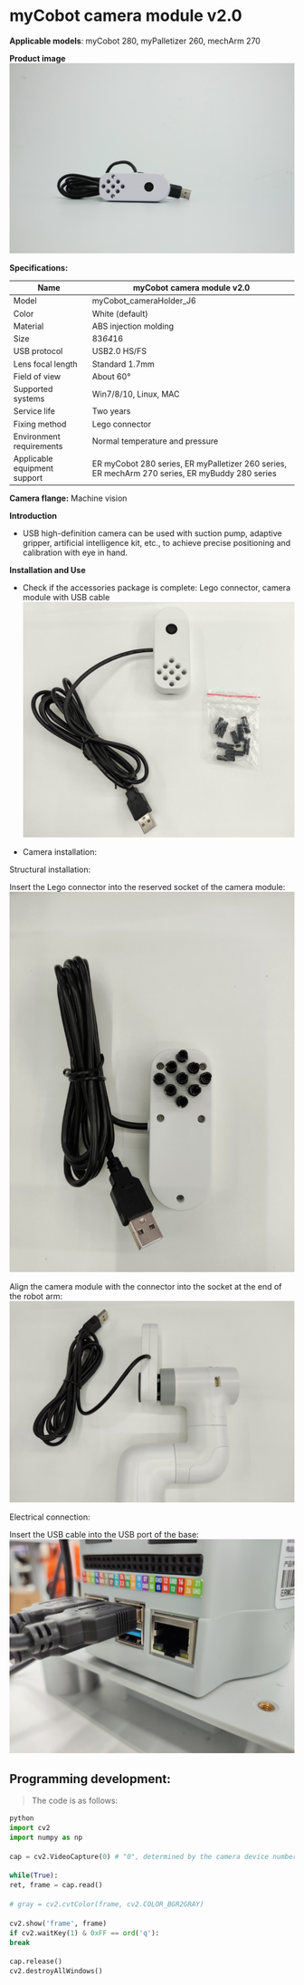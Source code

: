 # myCobot camera module v2.0

**Applicable models**: myCobot 280, myPalletizer 260, mechArm 270

**Product image**
![pi](../../resource\4-SupportAndService\Accessories\others/c1.jpg)

**Specifications:**

| Name | myCobot camera module v2.0 |
| ---------------- | ------------------------------------------------------------------------------------------ |
| Model | myCobot_cameraHolder_J6 |
| Color | White (default) |
| Material | ABS injection molding |
| Size | 83*64*16 |
| USB protocol | USB2.0 HS/FS |
| Lens focal length | Standard 1.7mm |
| Field of view | About 60° |
| Supported systems | Win7/8/10, Linux, MAC |
| Service life | Two years |
| Fixing method | Lego connector |
| Environment requirements | Normal temperature and pressure |
| Applicable equipment support | ER myCobot 280 series, ER myPalletizer 260 series, ER mechArm 270 series, ER myBuddy 280 series |

**Camera flange:** Machine vision

**Introduction**

- USB high-definition camera can be used with suction pump, adaptive gripper, artificial intelligence kit, etc., to achieve precise positioning and calibration with eye in hand.

**Installation and Use**

- Check if the accessories package is complete: Lego connector, camera module with USB cable
![alt text](../../resource\4-SupportAndService\Accessories\others/c2.jpg)

- Camera installation:

Structural installation:

Insert the Lego connector into the reserved socket of the camera module:
![](../../resource\4-SupportAndService\Accessories\others/c3.jpg)

Align the camera module with the connector into the socket at the end of the robot arm:
![](../../resource\4-SupportAndService\Accessories\others/c4.jpg)

Electrical connection:

Insert the USB cable into the USB port of the base:
![](../../resource\4-SupportAndService\Accessories\others/c5.jpg)

## Programming development:

> The code is as follows:

```python
python
import cv2
import numpy as np

cap = cv2.VideoCapture(0) # "0", determined by the camera device number queried

while(True):
ret, frame = cap.read()

# gray = cv2.cvtColor(frame, cv2.COLOR_BGR2GRAY)

cv2.show('frame', frame)
if cv2.waitKey(1) & 0xFF == ord('q'):
break

cap.release()
cv2.destroyAllWindows()

```